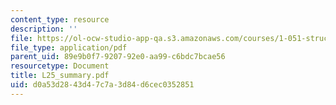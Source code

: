 ```yaml
---
content_type: resource
description: ''
file: https://ol-ocw-studio-app-qa.s3.amazonaws.com/courses/1-051-structural-engineering-design-fall-2003/d0a53d2843d47c7a3d84d6cec0352851_L25_summary.pdf
file_type: application/pdf
parent_uid: 89e9b0f7-9207-92e0-aa99-c6bdc7bcae56
resourcetype: Document
title: L25_summary.pdf
uid: d0a53d28-43d4-7c7a-3d84-d6cec0352851
---
```

